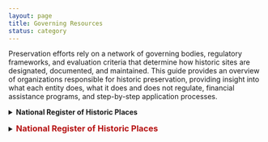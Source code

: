 ```yaml
---
layout: page
title: Governing Resources
status: category
---
```


<p>Preservation efforts rely on a network of governing bodies, regulatory frameworks, and evaluation criteria that determine how historic sites are designated, documented, and maintained. This guide provides an overview of organizations responsible for historic preservation, providing insight into what each entity does, what it does and does not regulate, financial assistance programs, and step-by-step application processes.</p>

>
<details>
  <summary><strong>National Register of Historic Places</strong></summary>


  <p><strong>Managed By:</strong><br>National Park Service</p>

  <p><strong>What it Covers:</strong><br>
    1. Federal recognition of properties significant in American history, architecture, archaeology, engineering, or culture.<br>
    2. Access to federal tax credits for the rehabilitation of income-producing historic properties.<br>
    3. Section 106 Review: Required for federally funded projects affecting historic properties.
  </p>

  <p><strong>What it Doesn’t Cover:</strong><br>
    1. No direct control over private property.<br>
    2. Listing does not prevent demolition or alterations.
  </p>

  <p><strong>Financial Assistance:</strong><br>

    Federal Historic Preservation Tax Credit: 20% credit for income-producing properties undergoing substantial rehabilitation.
  </p>

  <p><strong>How to Apply:</strong><br>
    <a href="https://www.nps.gov/subjects/nationalregister/upload/NPS-Form-10-900-NRHP-RegistrationForm-2023-2026_508.docx" target="_blank">NPS Form 10-900</a><br>
    <a href="https://www.nps.gov/subjects/nationalregister/upload/NRB16A-Complete.pdf" target="_blank">Guide to Completing the Form</a>
  </p>

  <p><strong>Evaluation Criteria:</strong><br>
    1. <strong>Significance:</strong> Association with historical events, activities, or developments; significant persons; distinctive architectural characteristics; or potential to provide important information about prehistory or history.<br>
    2. <strong>Integrity:</strong> Preservation of location, design, setting, materials, workmanship, feeling, and association.
  </p>
</details>

>
<details>
  <summary>
   <h3 style="color:#b61212; font-weight: bold; display: inline;">
      National Register of Historic Places
    </h3>
  </summary>

  <p><strong>Managed By:</strong><br>
  National Park Service</p>

  <p><strong>What it Covers:</strong></p>
  <ol>
    <li>Federal recognition of properties significant in American history, architecture, archaeology, engineering, or culture.</li>
    <li>Access to federal tax credits for the rehabilitation of income-producing historic properties.</li>
    <li>Section 106 Review: Required for federally funded projects affecting historic properties.</li>
  </ol>

  <p><strong>What it Doesn’t Cover:</strong></p>
  <ol>
    <li>No direct control over private property.</li>
    <li>Listing does not prevent demolition or alterations.</li>
  </ol>

  <p><strong>Financial Assistance:</strong><br>
  Federal Historic Preservation Tax Credit: 20% credit for income-producing properties undergoing substantial rehabilitation.</p>

  <p><strong>How to Apply:</strong><br>
  <a href="https://www.nps.gov/subjects/nationalregister/upload/NPS-Form-10-900-NRHP-RegistrationForm-2023-2026_508.docx" target="_blank" style="color:#b61212;">NPS Form 10-900</a><br>
  <a href="https://www.nps.gov/subjects/nationalregister/upload/NRB16A-Complete.pdf" target="_blank" style="color:#b61212;">Guide to Completing the Form</a></p>

  <p><strong>Evaluation Criteria:</strong></p>
  <ol>
    <li><strong>Significance:</strong> Association with historical events, activities, or developments; significant persons; distinctive architectural characteristics; or potential to provide important information about prehistory or history.</li>
    <li><strong>Integrity:</strong> Preservation of location, design, setting, materials, workmanship, feeling, and association.</li>
  </ol>

</details>


